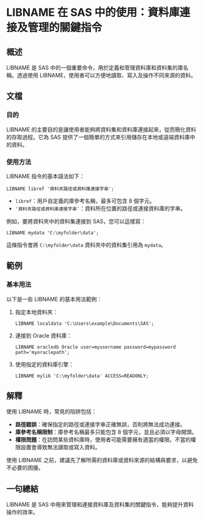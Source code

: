 <!--
Meta Description: # LIBNAME 在 SAS 中的使用：資料庫連接及管理的關鍵指令 ## 概述 LIBNAME 是 SAS 中的一個重要命令，用於定義和管理資料庫和資料集的庫名稱。透過使用 LIBNAME，使用者可以方便地讀取、寫入及操作不同來源的資料。 ## 文檔 ### 目的 LIBNAME 的主要目的是讓使...
Meta Keywords: libname, sas, myfolder, data, libref
-->

# LIBNAME 在 SAS 中的使用：資料庫連接及管理的關鍵指令

## 概述
LIBNAME 是 SAS 中的一個重要命令，用於定義和管理資料庫和資料集的庫名稱。透過使用 LIBNAME，使用者可以方便地讀取、寫入及操作不同來源的資料。

## 文檔
### 目的
LIBNAME 的主要目的是讓使用者能夠將資料集和資料庫連接起來，從而簡化資料的存取過程。它為 SAS 提供了一個簡單的方式來引用儲存在本地或遠端資料庫中的資料。

### 使用方法
LIBNAME 指令的基本語法如下：

```sas
LIBNAME libref '資料夾路徑或資料庫連接字串';
```

- `libref`：用戶自定義的庫參考名稱，最多可包含 8 個字元。
- `'資料夾路徑或資料庫連接字串'`：資料所在位置的路徑或連接資料庫的字串。

例如，要將資料夾中的資料集連接到 SAS，您可以這樣寫：

```sas
LIBNAME mydata 'C:\myfolder\data';
```

這條指令會將 `C:\myfolder\data` 資料夾中的資料集引用為 `mydata`。

## 範例
### 基本用法
以下是一些 LIBNAME 的基本用法範例：

1. 指定本地資料夾：
   ```sas
   LIBNAME localdata 'C:\Users\example\Documents\SAS';
   ```

2. 連接到 Oracle 資料庫：
   ```sas
   LIBNAME oracledb Oracle user=myusername password=mypassword path='myoraclepath';
   ```

3. 使用指定的資料庫引擎：
   ```sas
   LIBNAME mylib 'C:\myfolder\data' ACCESS=READONLY;
   ```

## 解釋
使用 LIBNAME 時，常見的陷阱包括：

- **路徑錯誤**：確保指定的路徑或連接字串正確無誤，否則將無法成功連接。
- **庫參考名稱限制**：庫參考名稱最多只能包含 8 個字元，並且必須以字母開頭。
- **權限問題**：在訪問某些資料庫時，使用者可能需要擁有適當的權限。不當的權限設置會導致無法讀取或寫入資料。

使用 LIBNAME 之前，建議先了解所需的資料庫或資料來源的結構與要求，以避免不必要的困擾。

## 一句總結
LIBNAME 是 SAS 中用來管理和連接資料庫及資料集的關鍵指令，能夠提升資料操作的效率。